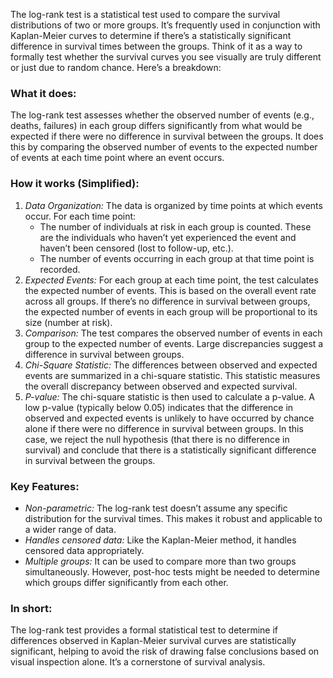 The log-rank test is a statistical test used to compare the survival distributions of two or more groups.  It’s frequently used in conjunction with Kaplan-Meier curves to determine if there’s a statistically significant difference in survival times between the groups.  Think of it as a way to formally test whether the survival curves you see visually are truly different or just due to random chance.
Here’s a breakdown:

### What it does:
The log-rank test assesses whether the observed number of events (e.g., deaths, failures) in each group differs significantly from what would be expected if there were no difference in survival between the groups.  It does this by comparing the observed number of events to the expected number of events at each time point where an event occurs.

### How it works (Simplified):

1. *Data Organization:* The data is organized by time points at which events occur.  For each time point:
	- The number of individuals at risk in each group is counted.  These are the individuals who haven’t yet experienced the event and haven’t been censored (lost to follow-up, etc.).
	- The number of events occurring in each group at that time point is recorded.
2.	*Expected Events:* For each group at each time point, the test calculates the expected number of events.  This is based on the overall event rate across all groups.  If there’s no difference in survival between groups, the expected number of events in each group will be proportional to its size (number at risk).
3.	*Comparison:* The test compares the observed number of events in each group to the expected number of events.  Large discrepancies suggest a difference in survival between groups.
4.	*Chi-Square Statistic:* The differences between observed and expected events are summarized in a chi-square statistic.  This statistic measures the overall discrepancy between observed and expected survival.
5.	*P-value:* The chi-square statistic is then used to calculate a p-value. A low p-value (typically below 0.05) indicates that the difference in observed and expected events is unlikely to have occurred by chance alone if there were no difference in survival between groups.  In this case, we reject the null hypothesis (that there is no difference in survival) and conclude that there is a statistically significant difference in survival between the groups.

### Key Features:
- *Non-parametric:*  The log-rank test doesn’t assume any specific distribution for the survival times. This makes it robust and applicable to a wider range of data.
- *Handles censored data:*  Like the Kaplan-Meier method, it handles censored data appropriately.
- *Multiple groups:* It can be used to compare more than two groups simultaneously.  However, post-hoc tests might be needed to determine which groups differ significantly from each other.

### In short:
The log-rank test provides a formal statistical test to determine if differences observed in Kaplan-Meier survival curves are statistically significant, helping to avoid the risk of drawing false conclusions based on visual inspection alone.  It’s a cornerstone of survival analysis.
